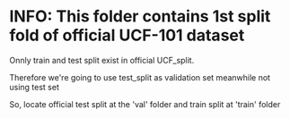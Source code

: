 # INFO: This folder contains 1st split fold of official UCF-101 dataset

Onnly train and test split exist in official UCF_split.

Therefore we're going to use test_split as validation set meanwhile not using test set

So, locate official test split at the 'val' folder and train split at 'train' folder